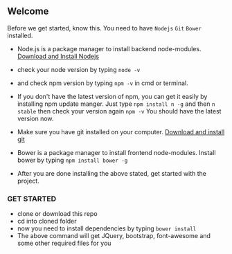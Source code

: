 ## Welcome

Before we get started, know this. You need to have
`Nodejs`
`Git`
`Bower`
installed.
- Node.js is a package manager to install backend node-modules.
[Download and Install Nodejs](https://nodejs.org/en/)
- check your node version by typing 
`node -v` 
- and check npm version by typing 
`npm -v`  in cmd or terminal.
- If you don't have the latest version of npm, you can get it easily by installing npm update manger. Just type
`npm install n -g` and then `n stable` then check your version again `npm -v` You should have the latest version now.

- Make sure you have git installed on your computer.
[Download and install git](https://git-scm.com/downloads)
- Bower is a package manager to install frontend node-modules. Install bower by typing 
`npm install bower -g`

- After you are done installing the above stated, get started with the project.

### GET STARTED
- clone or download this repo
- cd into cloned folder
- now you need to install dependencies by typing 
`bower install`
- The above command will get JQuery, bootstrap, font-awesome and some other required files for you
